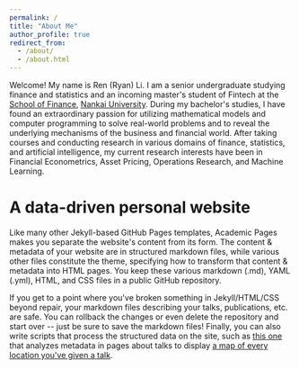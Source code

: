 ```yaml
---
permalink: /
title: "About Me"
author_profile: true
redirect_from: 
  - /about/
  - /about.html
---
```


Welcome! My name is Ren (Ryan) Li. I am a senior undergraduate studying finance and statistics and an incoming master's student of Fintech at the [School of Finance](http://en.finance.nankai.edu.cn/), [Nankai University](https://en.nankai.edu.cn/). During my bachelor's studies, I have found an extraordinary passion for utilizing mathematical models and computer programming to solve real-world problems and to reveal the underlying mechanisms of the business and financial world. After taking courses and conducting research in various domains of finance, statistics, and artificial intelligence, my current research interests have been in Financial Econometrics, Asset Pricing, Operations Research, and Machine Learning. 

A data-driven personal website
======
Like many other Jekyll-based GitHub Pages templates, Academic Pages makes you separate the website's content from its form. The content & metadata of your website are in structured markdown files, while various other files constitute the theme, specifying how to transform that content & metadata into HTML pages. You keep these various markdown (.md), YAML (.yml), HTML, and CSS files in a public GitHub repository. 

 If you get to a point where you've broken something in Jekyll/HTML/CSS beyond repair, your markdown files describing your talks, publications, etc. are safe. You can rollback the changes or even delete the repository and start over -- just be sure to save the markdown files! Finally, you can also write scripts that process the structured data on the site, such as [this one](https://github.com/academicpages/academicpages.github.io/blob/master/talkmap.ipynb) that analyzes metadata in pages about talks to display [a map of every location you've given a talk](https://academicpages.github.io/talkmap.html).


